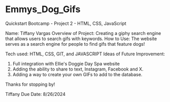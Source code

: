 # Emmys_Dog_Gifs

Quickstart Bootcamp - Project 2 - HTML, CSS, JavaScript

Name: Tiffany Vargas 
Overview of Project: Creating a giphy search engine that allows users to search gifs with keywords. 
How to Use: The website serves as a search engine for people to find gifs that feature dogs!  
  
Tech used: HTML, CSS, GIT, and JAVASCRIPT 
Ideas of Future Improvement: 
  1. Full integration with Ellie's Doggie Day Spa website 
  2. Adding the ability to share to text, Instagram, Facebook and X. 
  3. Adding a way to create your own GIFs to add to the database. 

Thanks for stopping by!

Tiffany
Due Date: 8/26/2024
